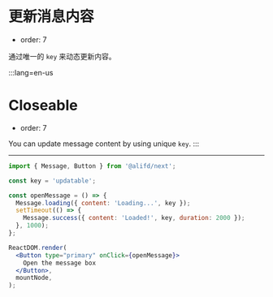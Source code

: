 # 更新消息内容

- order: 7

通过唯一的 `key` 来动态更新内容。

:::lang=en-us
# Closeable

- order: 7

You can update message content by using unique `key`.
:::

---

````jsx
import { Message, Button } from '@alifd/next';

const key = 'updatable';

const openMessage = () => {
  Message.loading({ content: 'Loading...', key });
  setTimeout(() => {
    Message.success({ content: 'Loaded!', key, duration: 2000 });
  }, 1000);
};

ReactDOM.render(
  <Button type="primary" onClick={openMessage}>
    Open the message box
  </Button>,
  mountNode,
);
````
